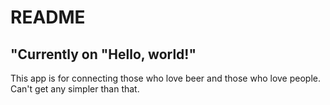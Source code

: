 # README

## "Currently on "Hello, world!"

This app is for connecting those who love beer and those who love people. Can't get any simpler than that.
